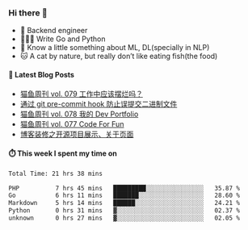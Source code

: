 ### Hi there 👋

- 🔧 Backend engineer
- 👨🏻‍💻 Write Go and Python
- 🔭 Know a little something about ML, DL(specially in NLP)
- 🐱 A cat by nature, but really don’t like eating fish(the food)

#### 📖 Latest Blog Posts
<!-- BLOG-POST-LIST:START -->
- [猫鱼周刊 vol. 079 工作中应该摆烂吗？](https://ameow.xyz/archives/weekly-079)
- [通过 git pre-commit hook 防止误提交二进制文件](https://ameow.xyz/archives/prevent-commiting-binaries-with-pre-commit-hook)
- [猫鱼周刊 vol. 078 我的 Dev Portfolio](https://ameow.xyz/archives/weekly-078)
- [猫鱼周刊 vol. 077 Code For Fun](https://ameow.xyz/archives/weekly-077)
- [博客装修之开源项目展示、关于页面](https://ameow.xyz/archives/blog-maintenance-showcase-and-about)
<!-- BLOG-POST-LIST:END -->

#### ⏱️ This week I spent my time on
<!--START_SECTION:waka-->

```txt
Total Time: 21 hrs 38 mins

PHP          7 hrs 45 mins   █████████░░░░░░░░░░░░░░░░   35.87 %
Go           6 hrs 11 mins   ███████░░░░░░░░░░░░░░░░░░   28.60 %
Markdown     5 hrs 14 mins   ██████░░░░░░░░░░░░░░░░░░░   24.21 %
Python       0 hrs 31 mins   ▓░░░░░░░░░░░░░░░░░░░░░░░░   02.37 %
unknown      0 hrs 27 mins   ▓░░░░░░░░░░░░░░░░░░░░░░░░   02.05 %
```

<!--END_SECTION:waka-->

<!--
**LeslieLeung/LeslieLeung** is a ✨ _special_ ✨ repository because its `README.md` (this file) appears on your GitHub profile.

Here are some ideas to get you started:

- 🔭 I’m currently working on ...
- 🌱 I’m currently learning ...
- 👯 I’m looking to collaborate on ...
- 🤔 I’m looking for help with ...
- 💬 Ask me about ...
- 📫 How to reach me: ...
- 😄 Pronouns: ...
- ⚡ Fun fact: ...
-->
